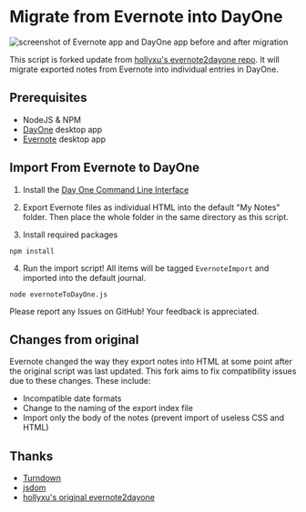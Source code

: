 # Migrate from Evernote into DayOne

![screenshot of Evernote app and DayOne app before and after migration](img/evernote_to_dayone.png)

This script is forked update from [hollyxu's evernote2dayone repo](https://github.com/hollyxu/evernote2dayone). It will migrate exported notes from Evernote into individual entries in DayOne.

## Prerequisites

* NodeJS & NPM
* [DayOne](https://dayoneapp.com/) desktop app
* [Evernote](https://evernote.com/) desktop app

## Import From Evernote to DayOne
1. Install the [Day One Command Line Interface](https://dayoneapp.com/guides/tips-and-tutorials/command-line-interface-cli/)

2. Export Evernote files as individual HTML into the default
"My Notes" folder. Then place the whole folder in the same directory as this script.

3. Install required packages
```
npm install
```

4. Run the import script!
All items will be tagged `EvernoteImport` and imported into the default journal.
```
node evernoteToDayOne.js
```

Please report any Issues on GitHub! Your feedback is appreciated.

## Changes from original

Evernote changed the way they export notes into HTML at some point after the original script was last updated. This fork aims to fix compatibility issues due to these changes. These include:

* Incompatible date formats
* Change to the naming of the export index file
* Import only the body of the notes (prevent import of useless CSS and HTML)

## Thanks
* [Turndown](https://github.com/domchristie/turndown)
* [jsdom](https://github.com/jsdom/jsdom)
* [hollyxu's original evernote2dayone](https://github.com/hollyxu/evernote2dayone)
